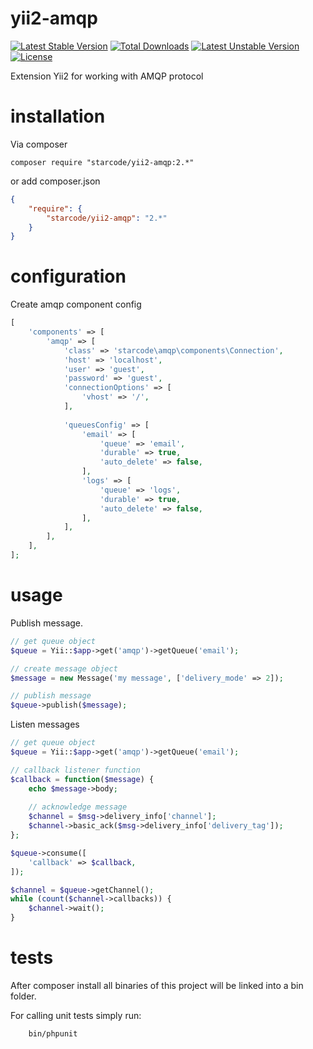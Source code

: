 # yii2-amqp

[![Latest Stable Version](https://poser.pugx.org/starcode-krasnodar/yii2-amqp/v/stable)](https://packagist.org/packages/starcode-krasnodar/yii2-amqp) [![Total Downloads](https://poser.pugx.org/starcode-krasnodar/yii2-amqp/downloads)](https://packagist.org/packages/starcode-krasnodar/yii2-amqp) [![Latest Unstable Version](https://poser.pugx.org/starcode-krasnodar/yii2-amqp/v/unstable)](https://packagist.org/packages/starcode-krasnodar/yii2-amqp) [![License](https://poser.pugx.org/starcode-krasnodar/yii2-amqp/license)](https://packagist.org/packages/starcode-krasnodar/yii2-amqp)

Extension Yii2 for working with AMQP protocol
# installation
Via composer

    composer require "starcode/yii2-amqp:2.*"
    
or add composer.json

```json
{
    "require": {
        "starcode/yii2-amqp": "2.*"
    }
}
```

# configuration
Create amqp component config

```php
[
    'components' => [
        'amqp' => [
            'class' => 'starcode\amqp\components\Connection',
            'host' => 'localhost',
            'user' => 'guest',
            'password' => 'guest',
            'connectionOptions' => [
                'vhost' => '/',
            ],
            
            'queuesConfig' => [
                'email' => [
                    'queue' => 'email',
                    'durable' => true,
                    'auto_delete' => false,
                ],
                'logs' => [
                    'queue' => 'logs',
                    'durable' => true,
                    'auto_delete' => false,
                ],
            ],
        ],
    ],
];
```

# usage
Publish message.

```php
// get queue object
$queue = Yii::$app->get('amqp')->getQueue('email');

// create message object
$message = new Message('my message', ['delivery_mode' => 2]);

// publish message
$queue->publish($message);
```

Listen messages

```php
// get queue object
$queue = Yii::$app->get('amqp')->getQueue('email');

// callback listener function
$callback = function($message) {
    echo $message->body;
    
    // acknowledge message
    $channel = $msg->delivery_info['channel'];
    $channel->basic_ack($msg->delivery_info['delivery_tag']);
};

$queue->consume([
    'callback' => $callback,
]);

$channel = $queue->getChannel();
while (count($channel->callbacks)) {
    $channel->wait();
}
```

# tests
After composer install all binaries of this project will be linked into a bin folder.

For calling unit tests simply run:
```shell
    bin/phpunit
```

